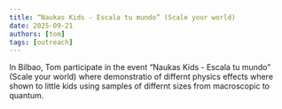 ```yaml
---
title: “Naukas Kids - Escala tu mundo” (Scale your world) 
date: 2025-09-21
authors: [tom]
tags: [outreach]
---
```


In Bilbao, Tom participate in the event “Naukas Kids - Escala tu mundo” (Scale your world) 
where demonstratio of differnt physics effects where shown to little kids using samples of differnt sizes from macroscopic to quantum.

